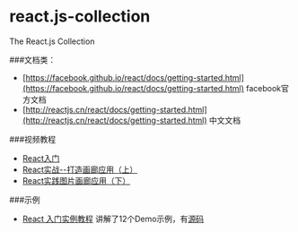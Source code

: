 # react.js-collection
The React.js Collection

###文档类：
*  [https://facebook.github.io/react/docs/getting-started.html](https://facebook.github.io/react/docs/getting-started.html)  facebook官方文档
*  [http://reactjs.cn/react/docs/getting-started.html](http://reactjs.cn/react/docs/getting-started.html) 中文文档

###视频教程
* [React入门](http://www.imooc.com/learn/504) 
* [React实战--打造画廊应用（上）](http://www.imooc.com/learn/507)
* [React实践图片画廊应用（下）](http://www.imooc.com/learn/652)

###示例
* [React 入门实例教程](http://www.ruanyifeng.com/blog/2015/03/react.html)  讲解了12个Demo示例，有[源码](https://github.com/ruanyf/react-demos)



